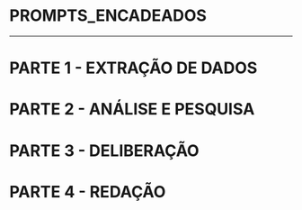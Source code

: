 # PROMPTS_ENCADEADOS

<!-- Blocos de LLM Prompts a serem utilizados no fluxo de trabalho. -->

---
# PARTE 1 - EXTRAÇÃO DE DADOS

<!-- -->



# PARTE 2 - ANÁLISE E PESQUISA


# PARTE 3 - DELIBERAÇÃO
<!-- -->

# PARTE 4 - REDAÇÃO

